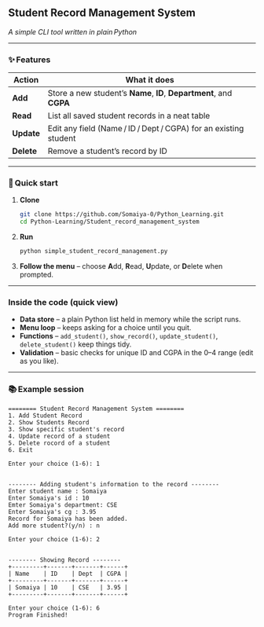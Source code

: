 ## Student Record Management System  
*A simple CLI tool written in plain Python*

---

### ✨ Features
| Action | What it does |
|--------|--------------|
| **Add**    | Store a new student’s **Name**, **ID**, **Department**, and **CGPA** |
| **Read**   | List all saved student records in a neat table |
| **Update** | Edit any field (Name / ID / Dept / CGPA) for an existing student |
| **Delete** | Remove a student’s record by ID |

---



### 🚀 Quick start
1. **Clone**
   ```bash
   git clone https://github.com/Somaiya-0/Python_Learning.git
   cd Python-Learning/Student_record_management_system

   ```

2. **Run**
   ```bash
   python simple_student_record_management.py
   ```

3. **Follow the menu** – choose **A**dd, **R**ead, **U**pdate, or **D**elete when prompted.

---
### Inside the code (quick view)
* **Data store** – a plain Python list held in memory while the script runs.  
* **Menu loop** – keeps asking for a choice until you quit.  
* **Functions** – `add_student()`, `show_record()`, `update_student()`, `delete_student()` keep things tidy.  
* **Validation** – basic checks for unique ID and CGPA in the 0–4 range (edit as you like).

---

### 📚 Example session
```
======== Student Record Management System ========
1. Add Student Record
2. Show Students Record
3. Show specific student's record
4. Update record of a student
5. Delete rocord of a student
6. Exit

Enter your choice (1-6): 1


-------- Adding student's information to the record --------
Enter student name : Somaiya
Enter Somaiya's id : 10
Emter Somaiya's department: CSE
Enter Somaiya's cg : 3.95
Record for Somaiya has been added.
Add more student?(y/n) : n

Enter your choice (1-6): 2


-------- Showing Record --------
+---------+-------+-------+------+
| Name    | ID    | Dept  | CGPA |
+---------+-------+-------+------+
| Somaiya | 10    | CSE   | 3.95 |
+---------+-------+-------+------+

Enter your choice (1-6): 6
Program Finished!
```
